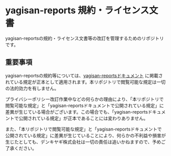 # yagisan-reports 規約・ライセンス文書

yagisan-reportsの規約・ライセンス文書等の改訂を管理するためのリポジトリです。

## 重要事項

yagisan-reportsの規約等については、[yagisan-reportsドキュメント](https://docs.yagisan.app/) に掲載されている規定が正本として適用されます。本リポジトリで閲覧可能な規定は一切の法的効力を有しません。

プライバシーポリシー改訂作業中などの何らかの理由により、「本リポジトリで閲覧可能な規定」と「yagisan-reportsドキュメントで公開されている規定」に差異が生じている場合がございます。この場合でも、「yagisan-reportsドキュメントで公開されている規定」が正本であることには変わりありません。

また、「本リポジトリで閲覧可能な規定」と「yagisan-reportsドキュメントで公開されている規定」に差異が生じていることにより、何らかの不利益や損害が生じたとしても、デンキヤギ株式会社は一切の責任は追いかねますので、予めご了承ください。
